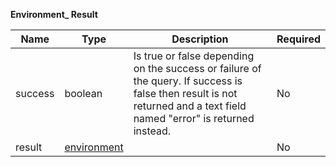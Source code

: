 **Environment_ Result**

| Name | Type | Description | Required |
| ---- | ---- | ----------- | -------- |
| success | boolean | Is true or false depending on the success or failure of the query. If success is false then result is not returned and a text field named "error" is returned instead. | No |
| result | [environment](/restapi/models/#environment) |  | No |